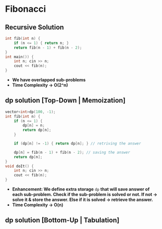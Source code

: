# Fibonacci

## Recursive Solution

```cpp
int fib(int n) {
    if (n <= 1) { return n; }
    return fib(n - 1) + fib(n - 2);
}
int main()) {
    int n; cin >> n;
    cout << fib(n);
}
```

- **We have overlapped sub-problems**
- **Time Complexity → O(2^n)**

## dp solution [Top-Down | Memoization]

```cpp
vector<int>dp(100, -1);
int fib(int n) {
    if (n <= 1) {
        dp[n] = n;
        return dp[n];
    }

    if (dp[n] != -1) { return dp[n]; } // retriving the answer

    dp[n] = fib(n - 1) + fib(n - 2); // saving the answer
    return dp[n];
}
void doIt() {
    int n; cin >> n;
    cout << fib(n);
}
```

- **Enhancement: We define extra storage** `dp` **that will save answer of each sub-problem. Check if the sub-problem is solved or not. If not → solve it & store the answer. Else if it is solved → retrieve the answer.**
- **Time Complexity → O(n)**

## dp solution [Bottom-Up | Tabulation]
```cpp


```

